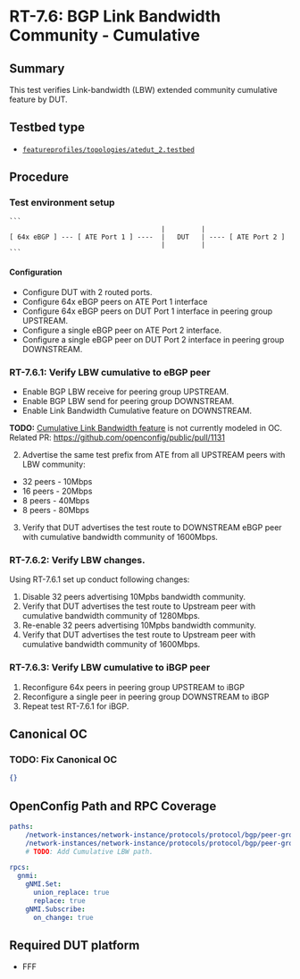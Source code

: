 # RT-7.6: BGP Link Bandwidth Community - Cumulative

## Summary

This test verifies Link-bandwidth (LBW) extended community cumulative feature by DUT.

## Testbed type

*  [`featureprofiles/topologies/atedut_2.testbed`](https://github.com/openconfig/featureprofiles/blob/main/topologies/atedut_2.testbed)

## Procedure

### Test environment setup

    ```
                                          |         |
    [ 64x eBGP ] --- [ ATE Port 1 ] ----  |   DUT   | ---- [ ATE Port 2 ]
                                          |         |
    ```

#### Configuration

* Configure DUT with 2 routed ports.
* Configure 64x eBGP peers on ATE Port 1 interface
* Configure 64x eBGP peers on DUT Port 1 interface in peering group UPSTREAM.
* Configure a single eBGP peer on ATE Port 2 interface.
* Configure a single eBGP peer on DUT Port 2 interface in peering group DOWNSTREAM.


### RT-7.6.1: Verify LBW cumulative to eBGP peer

* Enable BGP LBW receive for peering group UPSTREAM.
* Enable BGP LBW send for peering group DOWNSTREAM. 
* Enable Link Bandwidth Cumulative feature on DOWNSTREAM.

**TODO:** [Cumulative Link Bandwidth feature](https://datatracker.ietf.org/doc/draft-ietf-bess-ebgp-dmz/) is not currently modeled in OC. Related PR: https://github.com/openconfig/public/pull/1131


2. Advertise the same test prefix from ATE from all UPSTREAM peers with LBW community:
  * 32 peers - 10Mbps
  * 16 peers - 20Mbps
  * 8 peers - 40Mbps
  * 8 peers - 80Mbps

3. Verify that DUT advertises the test route to DOWNSTREAM eBGP peer with cumulative bandwidth community of 1600Mbps.

### RT-7.6.2: Verify LBW changes.
Using RT-7.6.1 set up conduct following changes:

1) Disable 32 peers advertising 10Mpbs bandwidth community.
2) Verify that DUT advertises the test route to Upstream peer with cumulative bandwidth community of 1280Mbps.
3) Re-enable 32 peers advertising 10Mpbs bandwidth community.
4) Verify that DUT advertises the test route to Upstream peer with cumulative bandwidth community of 1600Mbps.

### RT-7.6.3: Verify LBW cumulative to iBGP peer

1. Reconfigure 64x peers in peering group UPSTREAM to iBGP
2. Reconfigure a single peer in peering group DOWNSTREAM to iBGP
3. Repeat test RT-7.6.1 for iBGP.

## Canonical OC
### TODO: Fix Canonical OC
```json
{}
```


## OpenConfig Path and RPC Coverage

```yaml
paths:
    /network-instances/network-instance/protocols/protocol/bgp/peer-groups/peer-group/afi-safis/afi-safi/use-multiple-paths/ebgp/link-bandwidth-ext-community/config/enabled:
    /network-instances/network-instance/protocols/protocol/bgp/peer-groups/peer-group/afi-safis/afi-safi/use-multiple-paths/ibgp/link-bandwidth-ext-community/config/enabled:
    # TODO: Add Cumulative LBW path.

rpcs:
  gnmi:
    gNMI.Set:
      union_replace: true
      replace: true
    gNMI.Subscribe:
      on_change: true
```

## Required DUT platform

* FFF

